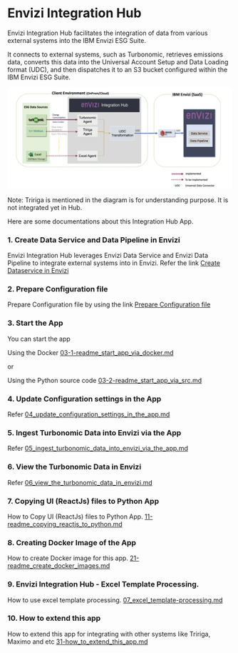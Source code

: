# Envizi Integration Hub 

Envizi Integration Hub facilitates the integration of data from various external systems into the IBM Envizi ESG Suite.

It connects to external systems, such as Turbonomic, retrieves emissions data, converts this data into the Universal Account Setup and Data Loading format (UDC), and then dispatches it to an S3 bucket configured within the IBM Envizi ESG Suite.

<img src="/docs/images/img-11-arch.png">

Note: Tririga is mentioned in the diagram is for understanding purpose. It is not integrated yet in Hub.

Here are some documentations about this Integration Hub App.

### 1. Create Data Service and Data Pipeline in Envizi

Envizi Integration Hub leverages  Envizi Data Service and Envizi Data Pipeline to integrate external systems into in Envizi. Refer the link [Create Dataservice in Envizi](./docs/01-readme_create_dataservice_in_envizi.md)

### 2. Prepare Configuration file 

Prepare Configuration file by using the link [Prepare Configuration file](./docs/02-readme_prepare_configuration_file.md)

### 3. Start the App

You can start the app 

Using the Docker [03-1-readme_start_app_via_docker.md](./docs/03-1-readme_start_app_via_docker.md)

or

Using the Python source code [03-2-readme_start_app_via_src.md](./docs/03-2-readme_start_app_via_src.md)

### 4. Update Configuration settings in the App

Refer [04_update_configuration_settings_in_the_app.md](./docs/04_update_configuration_settings_in_the_app.md)

### 5. Ingest Turbonomic Data into Envizi via the App

Refer [05_ingest_turbonomic_data_into_envizi_via_the_app.md](./docs/05_ingest_turbonomic_data_into_envizi_via_the_app.md)

### 6. View the Turbonomic Data in Envizi
Refer [06_view_the_turbonomic_data_in_envizi.md](./docs/06_view_the_turbonomic_data_in_envizi.md)

### 7. Copying UI (ReactJs) files to Python App
How to Copy UI (ReactJs) files to Python App. [11-readme_copying_reactjs_to_python.md](./docs/11-readme_copying_reactjs_to_python.md)

### 8. Creating Docker Image of the App
How to create Docker image for this app. [21-readme_create_docker_images.md](./docs/21-readme_create_docker_images.md)

### 9. Envizi Integration Hub - Excel Template Processing.
How to use excel template processing. [07_excel_template-processing.md](./docs/07_excel_template-processing.md)

### 10. How to extend this app 
How to extend this app for integrating with other systems like Tririga, Maximo and etc [31-how_to_extend_this_app.md](./docs/31-how_to_extend_this_app.md)